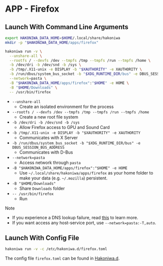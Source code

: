 # APP - Firefox

## Launch With Command Line Arguments

```sh
export HAKONIWA_DATA_HOME=$HOME/.local/share/hakoniwa
mkdir -p "$HAKONIWA_DATA_HOME/apps/firefox"

hakoniwa run -v \
  --unshare-all \
  --rootfs / --devfs /dev --tmpfs /tmp --tmpfs /run --tmpfs /home \
  -b /dev/dri -b /dev/snd -b /sys \
  -b /tmp/.X11-unix -e DISPLAY -b "$XAUTHORITY" -e XAUTHORITY \
  -b /run/dbus/system_bus_socket -b "$XDG_RUNTIME_DIR/bus" -e DBUS_SESSION_BUS_ADDRESS \
  --network=pasta \
  -B "$HAKONIWA_DATA_HOME/apps/firefox":"$HOME" -e HOME \
  -B "$HOME/Downloads" \
  -- /usr/bin/firefox
```

- `--unshare-all`
  - Create an isolated environment for the process
- `--rootfs / --devfs /dev --tmpfs /tmp --tmpfs /run --tmpfs /home`
  - Create a new root file system
- `-b /dev/dri -b /dev/snd -b /sys`
  - Allow Firefox access to GPU and Sound Card
- `-b /tmp/.X11-unix -e DISPLAY -b "$XAUTHORITY" -e XAUTHORITY`
  - Communicates with X Server
- `-b /run/dbus/system_bus_socket -b "$XDG_RUNTIME_DIR/bus" -e DBUS_SESSION_BUS_ADDRESS`
  - Communicates with D-Bus
- `--network=pasta`
  - Access network through `pasta`
- `-B "$HAKONIWA_DATA_HOME/apps/firefox":"$HOME" -e HOME`
  - Use `~/.local/share/hakoniwa/apps/firefox` as your home folder to make your data (e.g. `~/.mozilla`) persistent.
- `-B "$HOME/Downloads"`
  - Share `Downloads` folder
- `-- /usr/bin/firefox`
  - Run

> [!NOTE]
>
> - If you experience a DNS lookup failure, read [this](../troubleshooting-systemd-resolved) to learn more.
> - If you want access any host-service port, use `--network=pasta:-T,auto`.

## Launch With Config File

```sh
hakoniwa run -v -c /etc/hakoniwa.d/firefox.toml
```

The config file `firefox.toml` can be found in [Hakoniwa.d](https://github.com/souk4711/hakoniwa.d).
